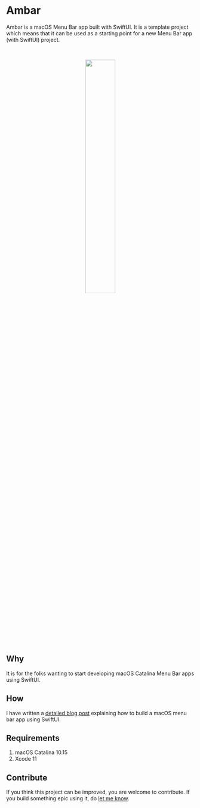 # Ambar
Ambar is a macOS Menu Bar app built with SwiftUI. It is a template project which means that it can be used as a starting point for a new Menu Bar app (with SwiftUI) project.

<br>
<p align="center"><img width=40% src="https://www.dropbox.com/s/feqbxi2f3nrdwl3/Ambar%20Hero.png?raw=1"></p>

## Why
It is for the folks wanting to start developing macOS Catalina Menu Bar apps using SwiftUI.

## How
I have written a [detailed blog post](https://www.anaghsharma.com/blog/macos-menu-bar-app-with-swiftui/) explaining how to build a macOS menu bar app using SwiftUI.

## Requirements
1. macOS Catalina 10.15
2. Xcode 11

## Contribute
If you think this project can be improved, you are welcome to contribute. If you build something epic using it, do [let me know](https://twitter.com/AnaghSharma).

